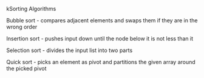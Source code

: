 kSorting Algorithms

Bubble sort - compares adjacent elements and swaps them if they are in the wrong
order

Insertion sort - pushes input down until the node below it is not less than it

Selection sort - divides the input list into two parts

Quick sort - picks an element as pivot and partitions the given array around the
picked pivot
